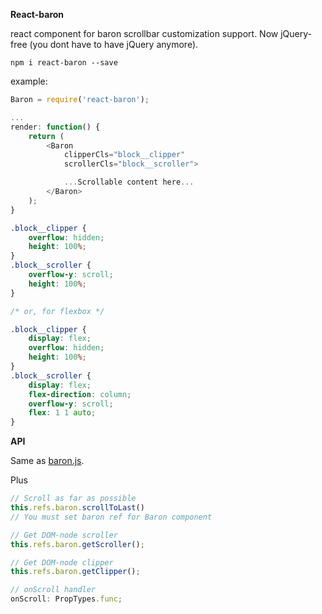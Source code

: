 **React-baron**

react component for baron scrollbar customization support. Now jQuery-free (you dont have to have jQuery anymore).

```
npm i react-baron --save
```

example:

```js
Baron = require('react-baron');

...
render: function() {
    return (
        <Baron
            clipperCls="block__clipper"
            scrollerCls="block__scroller">

            ...Scrollable content here...
        </Baron>
    );
}
```

```css
.block__clipper {
    overflow: hidden;
    height: 100%;
}
.block__scroller {
    overflow-y: scroll;
    height: 100%;
}

/* or, for flexbox */

.block__clipper {
    display: flex;
    overflow: hidden;
    height: 100%;
}
.block__scroller {
    display: flex;
    flex-direction: column;
    overflow-y: scroll;
    flex: 1 1 auto;
}
```

**API**

Same as [baron.js](https://github.com/Diokuz/baron).

Plus

```js
// Scroll as far as possible
this.refs.baron.scrollToLast()
// You must set baron ref for Baron component

// Get DOM-node scroller
this.refs.baron.getScroller();

// Get DOM-node clipper
this.refs.baron.getClipper();

// onScroll handler
onScroll: PropTypes.func;
```
